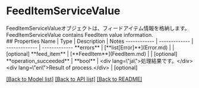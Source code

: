 # FeedItemServiceValue

<div lang=\"ja\">FeedItemServiceValueオブジェクトは、フィードアイテム情報を格納します。</div> <div lang=\"en\">FeedItemServiceValue contains FeedItem value information.</div> 
## Properties
Name | Type | Description | Notes
------------ | ------------- | ------------- | -------------
**errors** | [**list[Error]**](Error.md) |  | [optional] 
**feed_item** | [**FeedItem**](FeedItem.md) |  | [optional] 
**operation_succeeded** | **bool** | &lt;div lang&#x3D;\&quot;ja\&quot;&gt;処理結果です。&lt;/div&gt; &lt;div lang&#x3D;\&quot;en\&quot;&gt;Result of process.&lt;/div&gt;  | [optional] 

[[Back to Model list]](../README.md#documentation-for-models) [[Back to API list]](../README.md#documentation-for-api-endpoints) [[Back to README]](../README.md)


